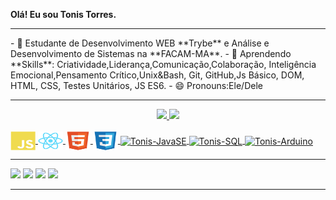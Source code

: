 
**Olá! Eu sou Tonis Torres.**
<hr/>
- 🔭 Estudante de Desenvolvimento WEB **Trybe** e Análise e Desenvolvimento de Sistemas na **FACAM-MA**.
- 🌱 Aprendendo **Skills**: Criatividade,Liderança,Comunicação,Colaboração, Inteligência Emocional,Pensamento Crítico,Unix&Bash, Git, GitHub,Js Básico, DOM, HTML, CSS, Testes Unitários, JS ES6.
- 😄 Pronouns:Ele/Dele
<hr/>
<div align="center">
  <a href="https://github.com/tonistorres">
  <img height="180em" src="https://github-readme-stats.vercel.app/api?username=tonistorres&show_icons=true&theme=dark&include_all_commits=true&count_private=true"/>
  <img height="180em" src="https://github-readme-stats.vercel.app/api/top-langs/?username=tonistorres&layout=compact&langs_count=7&theme=dark"/>
</div>
<div style="display: inline_block"><br>
  
  <img align="center" alt="Tonis-Js" height="30" width="40" src="https://raw.githubusercontent.com/devicons/devicon/master/icons/javascript/javascript-plain.svg">
  <img align="center" alt="Tonis-React" height="30" width="40" src="https://raw.githubusercontent.com/devicons/devicon/master/icons/react/react-original.svg">
  <img align="center" alt="Tonis-HTML" height="30" width="40" src="https://raw.githubusercontent.com/devicons/devicon/master/icons/html5/html5-original.svg">
  <img align="center" alt="Tonis-CSS" height="30" width="40" src="https://raw.githubusercontent.com/devicons/devicon/master/icons/css3/css3-original.svg">
  <img align="center" alt="Tonis-JavaSE" height="30" width="40" src="https://cdn.jsdelivr.net/gh/devicons/devicon/icons/java/java-original.svg" />
  <img align="center" alt="Tonis-SQL" height="30" width="40" src="https://cdn.jsdelivr.net/gh/devicons/devicon/icons/mysql/mysql-original-wordmark.svg" />
  <img align="center" alt="Tonis-Arduino" height="30" width="40" src="https://cdn.jsdelivr.net/gh/devicons/devicon/icons/arduino/arduino-original-wordmark.svg" />
</div>
<hr/>
  <div>
   <a href="https://www.youtube.com/channel/UCjFo00zX0yvFrm5VIW1ieUw" target="_blank"><img src="https://img.shields.io/badge/YouTube-FF0000?style=for-the-badge&logo=youtube&logoColor=white" target="_blank"></a>
  <a href="https://www.instagram.com/tonistorresferreira/" target="_blank"><img src="https://img.shields.io/badge/-Instagram-%23E4405F?style=for-the-badge&logo=instagram&logoColor=white" target="_blank"></a>
  <a href = "mailto:sisvenda2011@gmail.com"><img src="https://img.shields.io/badge/-Gmail-%23333?style=for-the-badge&logo=gmail&logoColor=white" target="_blank"></a>
  <a href="https://www.linkedin.com/in/tonistorres" target="_blank"><img src="https://img.shields.io/badge/-LinkedIn-%230077B5?style=for-the-badge&logo=linkedin&logoColor=white" target="_blank"></a> 
</div>
<hr/>
 
